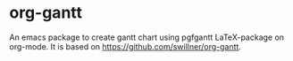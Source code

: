 # org-gantt
An emacs package to create gantt chart using pgfgantt LaTeX-package on org-mode.
It is based on https://github.com/swillner/org-gantt.
